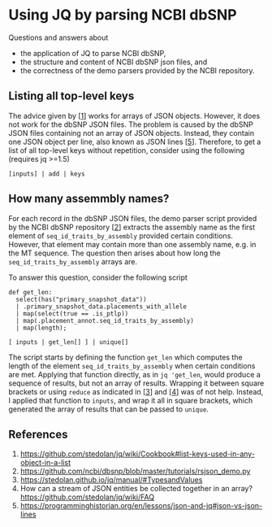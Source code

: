 # Using JQ by parsing NCBI dbSNP

Questions and answers about 

+ the application of JQ to parse NCBI dbSNP, 
+ the structure and content of NCBI dbSNP json files, and 
+ the correctness of the demo parsers provided by the NCBI repository.

## Listing all top-level keys

The advice given by [[1]] works for arrays of JSON objects. However, it does not work for the dbSNP JSON files. The problem is caused by the dbSNP JSON files containing not an array of JSON objects. Instead, they contain one JSON object per line, also known as JSON lines [[5]]. Therefore, to get a list of all top-level keys without repetition, consider using the following (requires jq >=1.5)
```jq
[inputs] | add | keys
```

## How many assemmbly names?

For each record in the dbSNP JSON files, the demo parser script provided by the NCBI dbSNP repository [[2]] extracts the assembly name as the first element of `seq_id_traits_by_assembly` provided certain conditions. However, that element may contain more than one assembly name, e.g. in the MT sequence. The question then arises about how long the `seq_id_traits_by_assembly` arrays are.

To answer this question, consider the following script
```jq
def get_len:
  select(has("primary_snapshot_data")) 
  | .primary_snapshot_data.placements_with_allele
  | map(select(true == .is_ptlp))
  | map(.placement_annot.seq_id_traits_by_assembly)
  | map(length);
       
[ inputs | get_len[] ] | unique[]
```

The script starts by defining the function `get_len` which computes the length of the element `seq_id_traits_by_assembly` when certain conditions are met. Applying that function directly, as in `jq 'get_len`, would produce a sequence of results, but not an array of results. Wrapping it between square brackets or using `reduce` as indicated in [[3]] and [[4]] was of not help. Instead, I applied that function to `inputs`, and wrap it all in square brackets, which generated the array of results that can be passed to `unique`.


## References

[1]: https://github.com/stedolan/jq/wiki/Cookbook#list-keys-used-in-any-object-in-a-list
[2]: https://github.com/ncbi/dbsnp/blob/master/tutorials/rsjson_demo.py
[3]: https://stedolan.github.io/jq/manual/#TypesandValues
[4]: https://github.com/stedolan/jq/wiki/FAQ
[5]: https://programminghistorian.org/en/lessons/json-and-jq#json-vs-json-lines

1. https://github.com/stedolan/jq/wiki/Cookbook#list-keys-used-in-any-object-in-a-list
2. https://github.com/ncbi/dbsnp/blob/master/tutorials/rsjson_demo.py
3. https://stedolan.github.io/jq/manual/#TypesandValues
4. How can a stream of JSON entities be collected together in an array? https://github.com/stedolan/jq/wiki/FAQ
5. https://programminghistorian.org/en/lessons/json-and-jq#json-vs-json-lines
